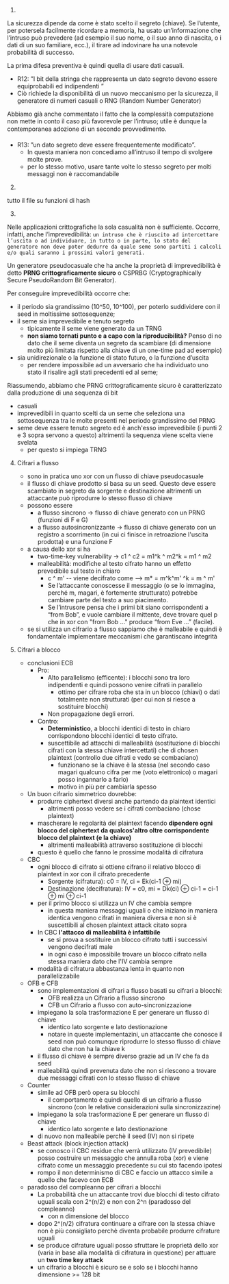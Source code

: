 1. 
La sicurezza dipende da come è stato scelto il segreto (chiave). Se l’utente, per potersela facilmente ricordare a memoria, ha usato un’informazione che l’intruso può prevedere (ad esempio il suo nome, o il suo anno di nascita, o i dati di un suo familiare, ecc.), il tirare ad indovinare ha una notevole probabilità di successo.

La prima difesa preventiva è quindi quella di usare dati casuali.
- R12: ”I bit della stringa che rappresenta un dato segreto devono essere equiprobabili ed indipendenti ”
- Ciò richiede la disponibilità di un nuovo meccanismo per la sicurezza, il generatore di numeri casuali o RNG (Random Number Generator)

Abbiamo già anche commentato il fatto che la complessità computazione non mette in conto il caso più favorevole per l’intruso; utile è dunque la contemporanea adozione di un secondo provvedimento.
- R13: ”un dato segreto deve essere frequentemente modificato”. 
    - In questa maniera non concediamo all’intruso il tempo di svolgere molte prove.
    - per lo stesso motivo, usare tante volte lo stesso segreto per molti messaggi non è raccomandabile

2. 
tutto il file su funzioni di hash


3. 
Nelle applicazioni crittografiche la sola casualità non è sufficiente. Occorre, infatti, anche l’imprevedibilità: ```un intruso che è riuscito ad intercettare l’uscita o ad individuare, in tutto o in parte, lo stato del generatore non deve poter dedurre da quale seme sono partiti i calcoli e/o quali saranno i prossimi valori generati.```

Un generatore pseudocasuale che ha anche la proprietà di imprevedibilità è detto **PRNG crittograficamente sicuro** o CSPRBG (Cryptographically Secure PseudoRandom Bit Generator).

Per conseguire imprevedibilità occorre che:
- il periodo sia grandissimo (10^50, 10^100), per poterlo suddividere con il seed in moltissime sottosequenze;
- il seme sia imprevedibile e tenuto segreto
    - tipicamente il seme viene generato da un TRNG
    - **non siamo tornati punto e a capo con la riproducibilità?** Penso di no dato che il seme diventa un segreto da scambiare (di dimensione molto più limitata rispetto alla chiave di un one-time pad ad esempio)
- sia unidirezionale o la funzione di stato futuro, o la funzione d’uscita
    - per rendere impossibile ad un avversario che ha individuato uno stato il risalire agli stati precedenti ed al seme; 

Riassumendo, abbiamo che PRNG crittograficamente sicuro è caratterizzato dalla produzione di una sequenza di bit
- casuali
- imprevedibili in quanto scelti da un seme che seleziona una sottosequenza tra le molte presenti nel periodo grandissimo del PRNG
- seme deve essere tenuto segreto ed è anch'esso imprevedibile (i punti 2 e 3 sopra servono a questo) altrimenti la sequenza viene scelta viene svelata
    - per questo si impiega TRNG


4. Cifrari a flusso
    - sono in pratica uno xor con un flusso di chiave pseudocasuale
    - il flusso di chiave prodotto si basa su un seed. Questo deve essere scambiato in segreto da sorgente e destinazione altrimenti un attaccante può riprodurre lo stesso flusso di chiave
    - possono essere
        - a flusso sincrono             -> flusso di chiave generato con un PRNG (funzioni di F e G)
        - a flusso autosincronizzante   -> flusso di chiave generato con un registro a scorrimento (in cui ci finisce in retroazione l'uscita prodotta) e una funzione F 
    - a causa dello xor si ha
        - two-time-key vulnerability    -> c1 ^ c2 = m1^k ^ m2^k = m1 ^ m2
        - malleabilità: modifiche al testo cifrato hanno un effetto prevedibile sul testo in chiaro
            - c ^ m' -- viene decifrato come --> m* = m^k^m' ^k = m ^ m'
            - Se l’attaccante conoscesse il messaggio (o se lo immagina, perché m, magari, è fortemente strutturato) potrebbe cambiare parte del testo a suo piacimento.
            - Se l’intrusore pensa che i primi bit siano corrispondenti a “from Bob”, e vuole cambiare il mittente, deve trovare quel p che in xor con "from Bob ..."  produce “from Eve ...” (facile).
    - se si utilizza un cifrario a flusso sappiamo che è malleabile e quindi è fondamentale implementare meccanismi che garantiscano integrità


5. Cifrari a blocco
    - conclusioni ECB
        - Pro:
            - Alto parallelismo (efficente): i blocchi sono tra loro indipendenti e quindi possono venire cifrati in parallelo
                - ottimo per cifrare roba che sta in un blocco (chiavi) o dati totalmente non strutturati (per cui non si riesce a sostituire blocchi)
            - Non propagazione degli errori.
        - Contro:
            - **Deterministico**, a blocchi identici di testo in chiaro corrispondono blocchi identici di testo cifrato.
            - suscettibile ad attacchi di malleabilità (sostituzione di blocchi cifrati con la stessa chiave intercettati) che di chosen plaintext (controllo due cifrati e vedo se combaciano)
                - funzionano se la chiave è la stessa (nel secondo caso magari qualcuno cifra per me (voto elettronico) o magari posso ingannarlo a farlo)
                - motivo in più per cambiarla spesso
    - Un buon cifrario simmetrico dovrebbe:
        - produrre ciphertext diversi anche partendo da plaintext identici
            - altrimenti posso vedere se i cifrati combaciano (chose plaintext)
        - mascherare le regolarità del plaintext facendo **dipendere ogni blocco del ciphertext da qualcos'altro oltre corrispondente blocco del plaintext (e la chiave)**
            - altrimenti malleabilità attraverso sostituzione di blocchi
        - questo è quello che fanno le prossime modalità di cifratura
    - CBC
        - ogni blocco di cifrato si ottiene cifrano il relativo blocco di plaintext in xor con il cifrato precedente
            - Sorgente (cifratura): c0 = IV, ci = Ek(ci-1 ⊕ mi)
            - Destinazione (decifratura): IV = c0, mi = Dk(ci) ⊕ ci-1 = ci-1 ⊕ mi ⊕ ci-1
        - per il primo blocco si utilizza un IV che cambia sempre
            - in questa maniera messaggi uguali o che iniziano in maniera identica vengono cifrati in maniera diversa e non si è suscettibili al chosen plaintext attack citato sopra
        - In CBC **l'attacco di malleabilità è infattibile**
            - se si prova a sostituire un blocco cifrato tutti i successivi vengono decifrati male
            - in ogni caso è impossibile trovare un blocco cifrato nella stessa maniera dato che l'IV cambia sempre
        - modalità di cifratura abbastanza lenta in quanto non parallelizzabile
    - OFB e CFB
        - sono implementazioni di cifrari a flusso basati su cifrari a blocchi:
            - OFB realizza un Cifrario a flusso sincrono
            - CFB un Cifrario a flusso con auto-sincronizzazione
        - impiegano la sola trasformazione E per generare un flusso di chiave
            - identico lato sorgente e lato destionazione
            - notare in queste implementazini, un attaccante che conosce il seed non può comunque riprodurre lo stesso flusso di chiave dato che non ha la chiave k
        - il flusso di chiave è sempre diverso grazie ad un IV che fa da seed
        - malleabilità quindi prevenuta dato che non si riescono a trovare due messaggi cifrati con lo stesso flusso di chiave
    - Counter
        - simile ad OFB però opera su blocchi
            - il comportamento è quindi quello di un cifrario a flusso sincrono (con le relative considerazioni sulla sincronizzazine)
        - impiegano la sola trasformazione E per generare un flusso di chiave
            - identico lato sorgente e lato destionazione
        - di nuovo non malleabile perchè il seed (IV) non si ripete
    - Beast attack (block injection attack)
        - se conosco il CBC residue che verrà utilizzato (IV prevedibile) posso costruire un messaggio che annulla roba (xor) e viene cifrato come un messaggio precedente su cui sto facendo ipotesi
        - rompo il non determinismo di CBC e faccio un attacco simile a quello che facevo con ECB
    - paradosso del compleanno per cifrari a blocchi
        - La probabilità che un attaccante trovi due blocchi di testo cifrato uguali scala con 2^(n/2) e non con 2^n (paradosso del compleanno)
            - con n dimensione del blocco
        - dopo 2^(n/2) cifratura continuare a cifrare con la stessa chiave non è più consigliato perchè diventa probabile produrre cifrature uguali
        - se produce cifrature uguali posso sfruttare le proprietà dello xor (varia in base alla modalità di cifratura in questione) per attuare un **two time key attack**
        - un cifrario a blocchi è sicuro se e solo se i blocchi hanno dimensione >= 128 bit